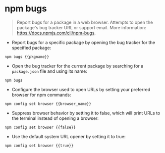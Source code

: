 # npm bugs

> Report bugs for a package in a web browser.
> Attempts to open the package's bug tracker URL or support email.
> More information: <https://docs.npmjs.com/cli/npm-bugs>.

- Report bugs for a specific package by opening the bug tracker for the specified package:

`npm bugs {{pkgname}}`

- Open the bug tracker for the current package by searching for a `package.json` file and using its name:

`npm bugs`

- Configure the browser used to open URLs by setting your preferred browser for npm commands:

`npm config set browser {{browser_name}}`

- Suppress browser behavior by setting it to false, which will print URLs to the terminal instead of opening a browser:

`npm config set browser {{false}}`

- Use the default system URL opener by setting it to true:

`npm config set browser {{true}}`
